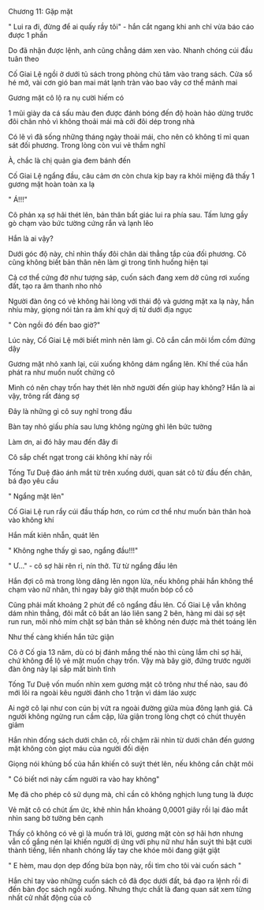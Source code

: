 




Chương 11: Gặp mặt


" Lui ra đi, đừng để ai quấy rầy tôi" - hắn cắt ngang khi anh chỉ vừa báo cáo được 1 phần

Do đã nhận được lệnh, anh cũng chẳng dám xen vào. Nhanh chóng cúi đầu tuân theo

Cố Giai Lệ ngồi ở dưới tủ sách trong phòng chú tâm vào trang sách. Cửa sổ hé mở, vài cơn gió ban mai mát lạnh tràn vào bao vây cơ thể mảnh mai

Gương mặt cô lộ ra nụ cười hiếm có

1 mũi giày da cá sấu màu đen được đánh bóng đến độ hoàn hảo dừng trước đôi chân nhỏ vì không thoải mái mà cởi đôi dép trong nhà

Có lẽ vì đã sống những tháng ngày thoải mái, cho nên cô không tỉ mỉ quan sát đối phương. Trong lòng còn vui vẻ thầm nghĩ

À, chắc là chị quản gia đem bánh đến

Cố Giai Lệ ngẩng đầu, câu cảm ơn còn chưa kịp bay ra khỏi miệng đã thấy 1 gương mặt hoàn toàn xa lạ

" Á!!!"

Cô phản xạ sợ hãi thét lên, bản thân bất giác lui ra phía sau. Tấm lưng gầy gò chạm vào bức tường cứng rắn và lạnh lẽo


Hắn là ai vậy?

Dưới góc độ này, chỉ nhìn thấy đôi chân dài thẳng tắp của đối phương. Cô cũng không biết bản thân nên làm gì trong tình huống hiện tại

Cả cơ thể cứng đờ như tượng sáp, cuốn sách đang xem dở cũng rơi xuống đất, tạo ra âm thanh nho nhỏ

Người đàn ông có vẻ không hài lòng với thái độ và gương mặt xa lạ này, hắn nhíu mày, giọng nói tản ra âm khí quỷ dị từ dưới địa ngục

" Còn ngồi đó đến bao giờ?"

Lúc này, Cố Giai Lệ mới biết mình nên làm gì. Cô cắn cắn môi lồm cồm đứng dậy

Gương mặt nhỏ xanh lại, cúi xuống không dám ngẩng lên. Khí thế của hắn phát ra như muốn nuốt chửng cô

Mình có nên chạy trốn hay thét lên nhờ người đến giúp hay không? Hắn là ai vậy, trông rất đáng sợ

Đây là những gì cô suy nghĩ trong đầu

Bàn tay nhỏ giấu phía sau lưng không ngừng ghì lên bức tường

Làm ơn, ai đó hãy mau đến đây đi

Cô sắp chết ngạt trong cái không khí này rồi

Tống Tư Duệ đảo ánh mắt từ trên xuống dưới, quan sát cô từ đầu đến chân, bá đạo yêu cầu

" Ngẩng mặt lên"

Cố Giai Lệ run rẩy cúi đầu thấp hơn, co rúm cơ thể như muốn bản thân hoà vào không khí

Hắn mất kiên nhẫn, quát lên

" Không nghe thấy gì sao, ngẩng đầu!!!"

" Ư..." - cô sợ hãi rên rỉ, nín thở. Từ từ ngẩng đầu lên

Hắn đợi cô mà trong lòng dâng lên ngọn lửa, nếu không phải hắn không thể chạm vào nữ nhân, thì ngay bây giờ thật muốn bóp cổ cô

Cũng phải mất khoảng 2 phút để cô ngẩng đầu lên. Cố Giai Lệ vẫn không dám nhìn thẳng, đôi mắt cô bất an láo liên sang 2 bên, hàng mi dài sợ sệt run run, môi nhỏ mím chặt sợ bản thân sẽ không nén được mà thét toáng lên

Như thế càng khiến hắn tức giận

Cô ở Cố gia 13 năm, dù có bị đánh mắng thế nào thì cùng lắm chỉ sợ hãi, chứ không để lộ vẻ mặt muốn chạy trốn. Vậy mà bây giờ, đứng trước người đàn ông này lại sắp mất bình tĩnh

Tống Tư Duệ vốn muốn nhìn xem gương mặt cô trông như thế nào, sau đó mới lôi ra ngoài kêu người đánh cho 1 trận vì dám láo xược

Ai ngờ cô lại như con cún bị vứt ra ngoài đường giữa mùa đông lạnh giá. Cả người không ngừng run cầm cập, lửa giận trong lòng chợt có chút thuyên giảm

Hắn nhìn đống sách dưới chân cô, rồi chậm rãi nhìn từ dưới chân đến gương mặt không còn giọt máu của người đối diện

Giọng nói khủng bố của hắn khiến cô suýt thét lên, nếu không cắn chặt môi

" Có biết nơi này cấm người ra vào hay không"

Mẹ đã cho phép cô sử dụng mà, chỉ cần cô không nghịch lung tung là được

Vẻ mặt cô có chút ấm ức, khẽ nhìn hắn khoảng 0,0001 giây rồi lại đảo mắt nhìn sang bờ tường bên cạnh

Thấy cô không có vẻ gì là muốn trả lời, gương mặt còn sợ hãi hơn nhưng vẫn cố gắng nén lại khiến người dị ứng với phụ nữ như hắn suýt thì bật cười thành tiếng, liền nhanh chóng lấy tay che khóe môi đang giật giật

" E hèm, mau dọn dẹp đống bừa bọn này, rồi tìm cho tôi vài cuốn sách "

Hắn chỉ tay vào những cuốn sách cô đã đọc dưới đất, bá đạo ra lệnh rồi đi đến bàn đọc sách ngồi xuống. Nhưng thực chất là đang quan sát xem từng nhất cử nhất động của cô




